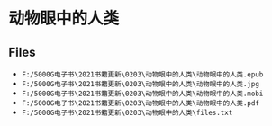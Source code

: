 # 动物眼中的人类

## Files

- `F:/5000G电子书\2021书籍更新\0203\动物眼中的人类\动物眼中的人类.epub`
- `F:/5000G电子书\2021书籍更新\0203\动物眼中的人类\动物眼中的人类.jpg`
- `F:/5000G电子书\2021书籍更新\0203\动物眼中的人类\动物眼中的人类.mobi`
- `F:/5000G电子书\2021书籍更新\0203\动物眼中的人类\动物眼中的人类.pdf`
- `F:/5000G电子书\2021书籍更新\0203\动物眼中的人类\files.txt`
